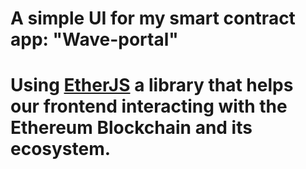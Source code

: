 # A simple UI for my smart contract app: "Wave-portal"
# Using [EtherJS](https://docs.ethers.io) a library that helps our frontend interacting with the Ethereum Blockchain and its ecosystem.